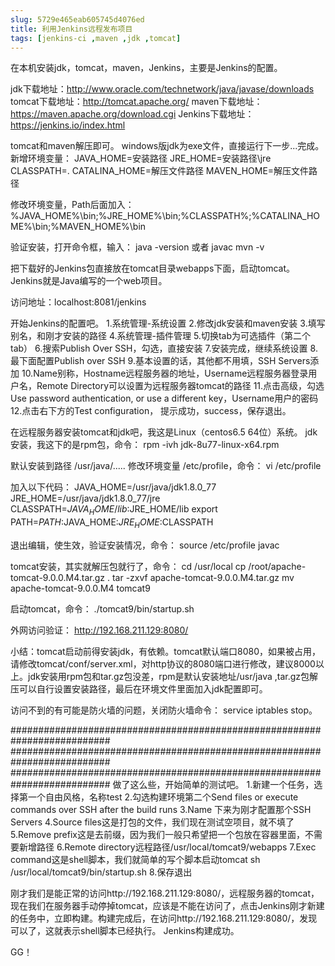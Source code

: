 ```yaml
---
slug: 5729e465eab605745d4076ed
title: 利用Jenkins远程发布项目
tags: [jenkins-ci ,maven ,jdk ,tomcat]
---
```


在本机安装jdk，tomcat，maven，Jenkins，主要是Jenkins的配置。


jdk下载地址：http://www.oracle.com/technetwork/java/javase/downloads
tomcat下载地址：http://tomcat.apache.org/
maven下载地址：https://maven.apache.org/download.cgi
Jenkins下载地址：https://jenkins.io/index.html

tomcat和maven解压即可。
windows版jdk为exe文件，直接运行下一步...完成。
新增环境变量：
	JAVA_HOME=安装路径
	JRE_HOME=安装路径\jre
	CLASSPATH=.
	CATALINA_HOME=解压文件路径
	MAVEN_HOME=解压文件路径
	
修改环境变量，Path后面加入：
	%JAVA_HOME%\bin;%JRE_HOME%\bin;%CLASSPATH%;%CATALINA_HOME%\bin;%MAVEN_HOME%\bin
	
验证安装，打开命令框，输入：
	java -version 或者 javac
	mvn -v

把下载好的Jenkins包直接放在tomcat目录webapps下面，启动tomcat。
Jenkins就是Java编写的一个web项目。

访问地址：localhost:8081/jenkins

开始Jenkins的配置吧。
1.系统管理-系统设置
2.修改jdk安装和maven安装
3.填写别名，和刚才安装的路径
4.系统管理-插件管理
5.切换tab为可选插件（第二个tab）
6.搜索Publish Over SSH，勾选，直接安装
7.安装完成，继续系统设置
8.最下面配置Publish over SSH
9.基本设置的话，其他都不用填，SSH Servers添加
10.Name别称，Hostname远程服务器的地址，Username远程服务器登录用户名，Remote Directory可以设置为远程服务器tomcat的路径
11.点击高级，勾选Use password authentication, or use a different key，Username用户的密码
12.点击右下方的Test configuration， 提示成功，success，保存退出。


在远程服务器安装tomcat和jdk吧，我这是Linux（centos6.5 64位）系统。
jdk安装，我这下的是rpm包，命令：
	rpm -ivh jdk-8u77-linux-x64.rpm
	
默认安装到路径 /usr/java/.....
修改环境变量 /etc/profile，命令：
	vi /etc/profile
	
加入以下代码：
	JAVA_HOME=/usr/java/jdk1.8.0_77
	JRE_HOME=/usr/java/jdk1.8.0_77/jre
	CLASSPATH=$JAVA_HOME/lib:$JRE_HOME/lib
	export PATH=$PATH:$JAVA_HOME:$JRE_HOME:$CLASSPATH

退出编辑，使生效，验证安装情况，命令：
	source /etc/profile
	javac


tomcat安装，其实就解压包就行了，命令：
	cd /usr/local
	cp /root/apache-tomcat-9.0.0.M4.tar.gz .
	tar -zxvf apache-tomcat-9.0.0.M4.tar.gz
	mv apache-tomcat-9.0.0.M4 tomcat9
	
启动tomcat，命令：
	./tomcat9/bin/startup.sh
	
外网访问验证：
	http://192.168.211.129:8080/

小结：tomcat启动前得安装jdk，有依赖。tomcat默认端口8080，如果被占用，请修改tomcat/conf/server.xml，对http协议的8080端口进行修改，建议8000以上。jdk安装用rpm包和tar.gz包没差，rpm是默认安装地址/usr/java
,tar.gz包解压可以自行设置安装路径，最后在环境文件里面加入jdk配置即可。

访问不到的有可能是防火墙的问题，关闭防火墙命令：
	service iptables stop。



##########################################################################
##########################################################################
##########################################################################
做了这么些，开始简单的测试吧。
1.新建一个任务，选择第一个自由风格，名称test
2.勾选构建环境第二个Send files or execute commands over SSH after the build runs
3.Name 下来为刚才配置那个SSH Servers
4.Source files这是打包的文件，我们现在测试空项目，就不填了
5.Remove prefix这是去前缀，因为我们一般只希望把一个包放在容器里面，不需要新增路径
6.Remote directory远程路径/usr/local/tomcat9/webapps
7.Exec command这是shell脚本，我们就简单的写个脚本启动tomcat
	sh /usr/local/tomcat9/bin/startup.sh
8.保存退出

刚才我们是能正常的访问http://192.168.211.129:8080/，远程服务器的tomcat，现在我们在服务器手动停掉tomcat，应该是不能在访问了，点击Jenkins刚才新建的任务中，立即构建。构建完成后，在访问http://192.168.211.129:8080/，发现可以了，这就表示shell脚本已经执行。
Jenkins构建成功。


GG！
